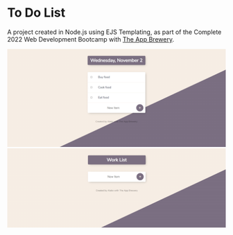 # To Do List

A project created in Node.js using EJS Templating, as part of the Complete 2022 Web Development Bootcamp with [The App Brewery](https://www.appbrewery.co/).

![Mockup image](public/images/mockup-image.png)
![Mockup image2](public/images/mockup-image2.png)
